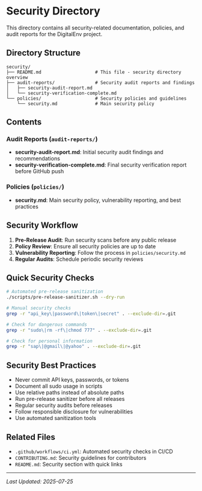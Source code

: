 # Security Directory

This directory contains all security-related documentation, policies, and audit reports for the DigitalEnv project.

## Directory Structure

```
security/
├── README.md                    # This file - security directory overview
├── audit-reports/               # Security audit reports and findings
│   ├── security-audit-report.md
│   └── security-verification-complete.md
└── policies/                    # Security policies and guidelines
    └── security.md              # Main security policy
```

## Contents

### Audit Reports (`audit-reports/`)
- **security-audit-report.md**: Initial security audit findings and recommendations
- **security-verification-complete.md**: Final security verification report before GitHub push

### Policies (`policies/`)
- **security.md**: Main security policy, vulnerability reporting, and best practices

## Security Workflow

1. **Pre-Release Audit**: Run security scans before any public release
2. **Policy Review**: Ensure all security policies are up to date
3. **Vulnerability Reporting**: Follow the process in `policies/security.md`
4. **Regular Audits**: Schedule periodic security reviews

## Quick Security Checks

```bash
# Automated pre-release sanitization
./scripts/pre-release-sanitizer.sh --dry-run

# Manual security checks
grep -r "api_key\|password\|token\|secret" . --exclude-dir=.git

# Check for dangerous commands
grep -r "sudo\|rm -rf\|chmod 777" . --exclude-dir=.git

# Check for personal information
grep -r "sap\|@gmail\|@yahoo" . --exclude-dir=.git
```

## Security Best Practices

- Never commit API keys, passwords, or tokens
- Document all sudo usage in scripts
- Use relative paths instead of absolute paths
- Run pre-release sanitizer before all releases
- Regular security audits before releases
- Follow responsible disclosure for vulnerabilities
- Use automated sanitization tools

## Related Files

- `.github/workflows/ci.yml`: Automated security checks in CI/CD
- `CONTRIBUTING.md`: Security guidelines for contributors
- `README.md`: Security section with quick links

---
*Last Updated: 2025-07-25*
